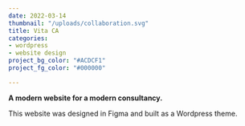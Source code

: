 ```yaml
---
date: 2022-03-14
thumbnail: "/uploads/collaboration.svg"
title: Vita CA
categories:
- wordpress
- website design
project_bg_color: "#ACDCF1"
project_fg_color: "#000000"

---
```

**A modern website for a modern consultancy.**

This website was designed in Figma and built as a Wordpress theme.